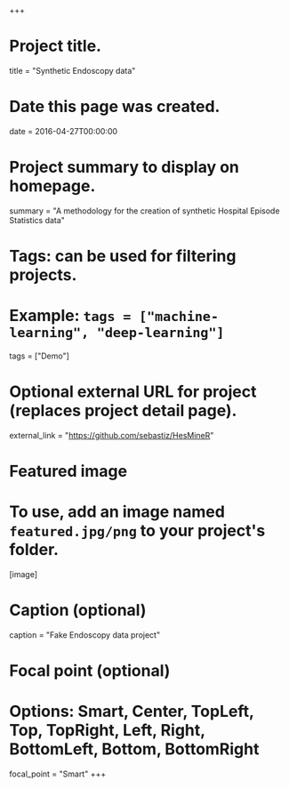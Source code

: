 +++
# Project title.
title = "Synthetic Endoscopy data"

# Date this page was created.
date = 2016-04-27T00:00:00

# Project summary to display on homepage.
summary = "A methodology for the creation of synthetic Hospital Episode Statistics data"

# Tags: can be used for filtering projects.
# Example: `tags = ["machine-learning", "deep-learning"]`
tags = ["Demo"]

# Optional external URL for project (replaces project detail page).
external_link = "https://github.com/sebastiz/HesMineR"

# Featured image
# To use, add an image named `featured.jpg/png` to your project's folder. 
[image]
  # Caption (optional)
  caption = "Fake Endoscopy data project"

  # Focal point (optional)
  # Options: Smart, Center, TopLeft, Top, TopRight, Left, Right, BottomLeft, Bottom, BottomRight
  focal_point = "Smart"
+++

